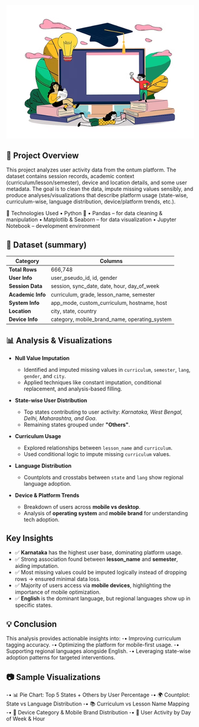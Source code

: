 ![ontum_dataset_Analysis](ontum_logo.png)

## 📝 Project Overview

This project analyzes user activity data from the ontum platform. The dataset contains session records, academic context (curriculum/lesson/semester), device and location details, and some user metadata. The goal is to clean the data, impute missing values sensibly, and produce analyses/visualizations that describe platform usage (state-wise, curriculum-wise, language distribution, device/platform trends, etc.).

🚀 Technologies Used • Python 🐍 • Pandas – for data cleaning & manipulation • Matplotlib & Seaborn – for data visualization • Jupyter Notebook – development environment

## 📂 Dataset (summary)

| Category          | Columns                                                                 |
|-------------------|-------------------------------------------------------------------------|
| **Total Rows**    | 666,748                                                                 |
| **User Info**     | user_pseudo_id, id, gender                                              |
| **Session Data**  | session, sync_date, date, hour, day_of_week                             |
| **Academic Info** | curriculum, grade, lesson_name, semester                                |
| **System Info**   | app_mode, custom_curriculum, hostname, host                             |
| **Location**      | city, state, country                                                    |
| **Device Info**   | category, mobile_brand_name, operating_system                           |



## 📊 Analysis & Visualizations

- **Null Value Imputation**
  - Identified and imputed missing values in `curriculum`, `semester`, `lang`, `gender`, and `city`.
  - Applied techniques like constant imputation, conditional replacement, and analysis-based filling.

- **State-wise User Distribution**
  - Top states contributing to user activity: *Karnataka, West Bengal, Delhi, Maharashtra, and Goa*.
  - Remaining states grouped under **"Others"**.

- **Curriculum Usage**
  - Explored relationships between `lesson_name` and `curriculum`.
  - Used conditional logic to impute missing `curriculum` values.

- **Language Distribution**
  - Countplots and crosstabs between `state` and `lang` show regional language adoption.

- **Device & Platform Trends**
  - Breakdown of users across **mobile vs desktop**.
  - Analysis of **operating system** and **mobile brand** for understanding tech adoption.



## Key Insights

- ✅ **Karnataka** has the highest user base, dominating platform usage.  
- ✅ Strong association found between **lesson_name** and **semester**, aiding imputation.  
- ✅ Most missing values could be imputed logically instead of dropping rows → ensured minimal data loss.  
- ✅ Majority of users access via **mobile devices**, highlighting the importance of mobile optimization.  
- ✅ **English** is the dominant language, but regional languages show up in specific states.  



## 💡 Conclusion
This analysis provides actionable insights into:
-•	Improving curriculum tagging accuracy.
-•	Optimizing the platform for mobile-first usage.
-•	Supporting regional languages alongside English.
-•	Leveraging state-wise adoption patterns for targeted interventions.


## 📷 Sample Visualizations
-•	📊 Pie Chart: Top 5 States + Others by User Percentage
-•	🌍 Countplot: State vs Language Distribution
-•	📚 Curriculum vs Lesson Name Mapping
-•	📱 Device Category & Mobile Brand Distribution
-•	📆 User Activity by Day of Week & Hour



